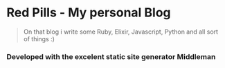 # Red Pills - My personal Blog

> On that blog i write some Ruby, Elixir, Javascript, Python and all sort of things :)

### Developed with the excelent static site generator **Middleman**